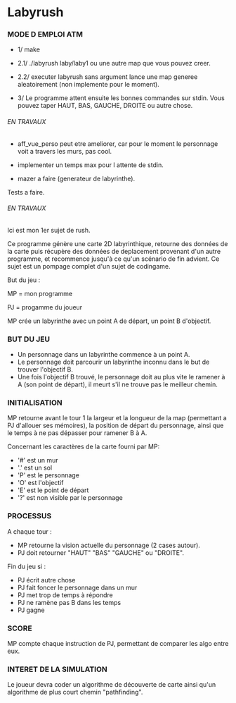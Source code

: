 # Labyrush

### MODE D EMPLOI ATM ###

- 1/ make

- 2.1/ ./labyrush laby/laby1 ou une autre map que vous pouvez creer.

- 2.2/ executer labyrush sans argument lance une map generee aleatoirement (non implemente pour le moment).

- 3/ Le programme attent ensuite les bonnes commandes sur stdin. Vous pouvez taper HAUT, BAS, GAUCHE, DROITE ou autre chose.


###### EN TRAVAUX ######

- aff_vue_perso peut etre ameliorer, car pour le moment le personnage voit a travers les murs, pas cool.

- implementer un temps max pour l attente de stdin.

- mazer a faire (generateur de labyrinthe).

Tests a faire.

###### EN TRAVAUX ######

Ici est mon 1er sujet de rush.

Ce programme génère une carte 2D labyrinthique, retourne des données de la carte puis récupère des données de deplacement provenant d'un autre programme, et recommence jusqu'à ce qu'un scénario de fin advient.
Ce sujet est un pompage complet d'un sujet de codingame.

But du jeu :

MP = mon programme

PJ = progamme du joueur

MP crée un labyrinthe avec un point A de départ, un point B d'objectif.

### BUT DU JEU ###

- Un personnage dans un labyrinthe commence à un point A.
- Le personnage doit parcourir un labyrinthe inconnu dans le but de trouver l'objectif B.
- Une fois l'objectif B trouvé, le personnage doit au plus vite le ramener à A (son point de départ), il meurt s'il ne trouve pas le meilleur chemin.

### INITIALISATION ###

MP retourne avant le tour 1 la largeur et la longueur de la map (permettant a PJ d'allouer ses mémoires), la position de départ du personnage, ainsi que le temps à ne pas dépasser pour ramener B à A.

Concernant les caractères de la carte fourni par MP:
- '#' est un mur
- '.' est un sol
- 'P' est le personnage
- 'O' est l'objectif
- 'E' est le point de départ
- '?' est non visible par le personnage

### PROCESSUS ###

A chaque tour :
- MP retourne la vision actuelle du personnage (2 cases autour).
- PJ doit retourner "HAUT" "BAS" "GAUCHE" ou "DROITE".

Fin du jeu si :
- PJ écrit autre chose
- PJ fait foncer le personnage dans un mur
- PJ met trop de temps à répondre
- PJ ne ramène pas B dans les temps
- PJ gagne

### SCORE ###

MP compte chaque instruction de PJ, permettant de comparer les algo entre eux.

### INTERET DE LA SIMULATION ###

Le joueur devra coder un algorithme de découverte de carte ainsi qu'un algorithme de plus court chemin "pathfinding".

